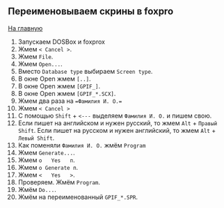 ## Переименовываем скрины в foxpro

[На главную](../README.md)

1. Запускаем DOSBox и foxprox
1. Жмем `< Cancel >`.
1. Жмем `File`.
1. Жмем `Open...`.
1. Вместо `Database type` выбираем `Screen type`.
1. В окне Open жмем `[..]`.
1. В окне Open жмем `[GPIF_]`.
1. В окне Open жмем `[GPIF_*.SCX]`.
1. Жмем два раза на `=Фамилия И. О.=`
1. Жмем `< Cancel >`
1. С помощью `Shift` + `<---` выделяем `Фамилия И. О.` и пишем свою.
1. Если пишет на английском и нужен русский, то жмем `Alt` + `Правый Shift`.
    Если пишет на русском и нужен английский, то жмем `Alt` + `Левый Shift`.
1. Как поменяли `Фамилия И. О.` жмём `Program`
1. Жмем `Generate...`.
1. Жмем `о   Yes   п`.
1. Жмем `о Generate п`.
1. Жмем `<   Yes   >`.
1. Проверяем. Жмём `Program`.
1. Жмём `Do...`.
1. Жмём на переименованный `GPIF_*.SPR`.
